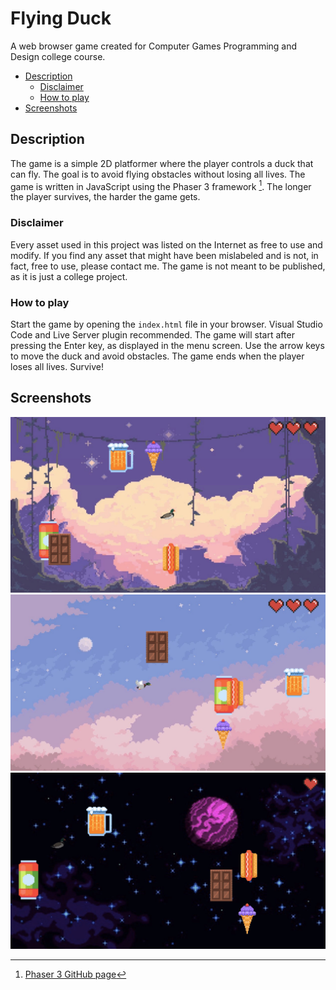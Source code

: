 # Flying Duck
A web browser game created for Computer Games Programming and Design college course.

* [Description](#description)
  * [Disclaimer](#disclaimer)
  * [How to play](#how-to-play)
* [Screenshots](#screenshots)

## Description
The game is a simple 2D platformer where the player controls a duck that can fly. The goal is to avoid flying obstacles without losing all lives. The game is written in JavaScript using the Phaser 3 framework [^1]. The longer the player survives, the harder the game gets.

### Disclaimer
Every asset used in this project was listed on the Internet as free to use and modify. If you find any asset that might have been mislabeled and is not, in fact, free to use, please contact me. The game is not meant to be published, as it is just a college project.

### How to play
Start the game by opening the `index.html` file in your browser. Visual Studio Code and Live Server plugin recommended. The game will start after pressing the Enter key, as displayed in the menu screen. Use the arrow keys to move the duck and avoid obstacles. The game ends when the player loses all lives. Survive!

## Screenshots
![First level](./images/first.jpeg)
![Second level](./images/second.jpeg)
![Third level](./images/third.jpeg)

[^1]: [Phaser 3 GitHub page](https://github.com/photonstorm/phaser)